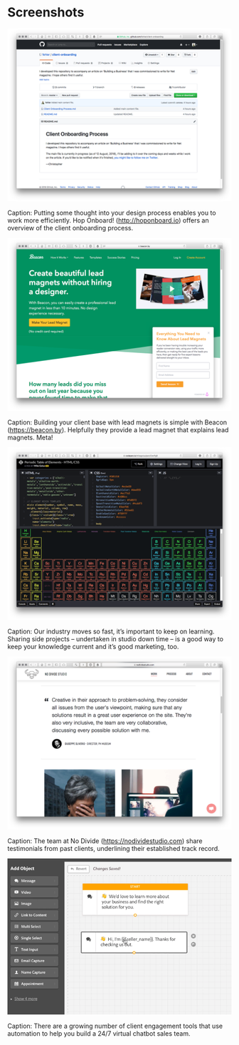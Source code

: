 Screenshots
===========

<img src="hoponboard.png" width="650">

Caption: Putting some thought into your design process enables you to work more efficiently. Hop Onboard! (http://hoponboard.io) offers an overview of the client onboarding process.



<img src="beacon.png" width="650">

Caption: Building your client base with lead magnets is simple with Beacon (https://beacon.by). Helpfully they provide a lead magnet that explains lead magnets. Meta!



<img src="codepen.png" width="650">

Caption: Our industry moves so fast, it’s important to keep on learning. Sharing side projects – undertaken in studio down time – is a good way to keep your knowledge current and it’s good marketing, too.



<img src="testimonials.png" width="650">

Caption: The team at No Divide (https://nodividestudio.com) share testimonials from past clients, underlining their established track record. 



<img src="chatbots.png" width="650">

Caption: There are a growing number of client engagement tools that use automation to help you build a 24/7 virtual chatbot sales team.